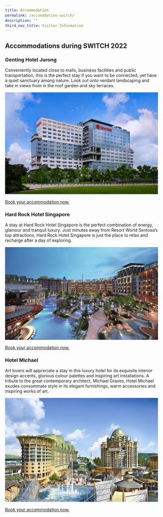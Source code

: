 ```yaml
---
title: Accommodation
permalink: /accomadation-switch/
description: ""
third_nav_title: Visitor Information
---
```


## **Accommodations during SWITCH 2022**

### **Genting Hotel Jurong**
Conveniently located close to malls, business facilities and public transportation, this is the perfect stay if you want to be connected, yet have a quiet sanctuary among nature. Look out onto verdant landscaping and take in views from in the roof garden and sky terraces.

![Genting Hotel Jurong SWITCH 2022](/images/genting.jpg)

[Book your accommodation now.](https://www.rwsentosa.com/en/hotels/genting-hotel-jurong)

### **Hard Rock Hotel Singapore**
A stay at Hard Rock Hotel Singapore is the perfect combination of energy, glamour and tranquil luxury. Just minutes away from Resort World Sentosa’s top attractions, Hard Rock Hotel Singapore is just the place to relax and recharge after a day of exploring.

![Hard Rock Hotel Singapore SWITCH 2022](/images/hard%20rock.jpg)

[Book your accommodation now.](https://www.rwsentosa.com/en/hotels/hard-rock-hotel-singapore)

### **Hotel Michael**
Art lovers will appreciate a stay in this luxury hotel for its exquisite interior design accents, glorious colour palettes and inspiring art installations. A tribute to the great contemporary architect, Michael Graves, Hotel Michael exudes consummate style in its elegant furnishings, warm accessories and inspiring works of art.

![Hotel Michael SWITCH 2022](/images/hotel%20michael.jpg)

[Book your accommodation now.](https://www.rwsentosa.com/en/hotels/hotel-michael)